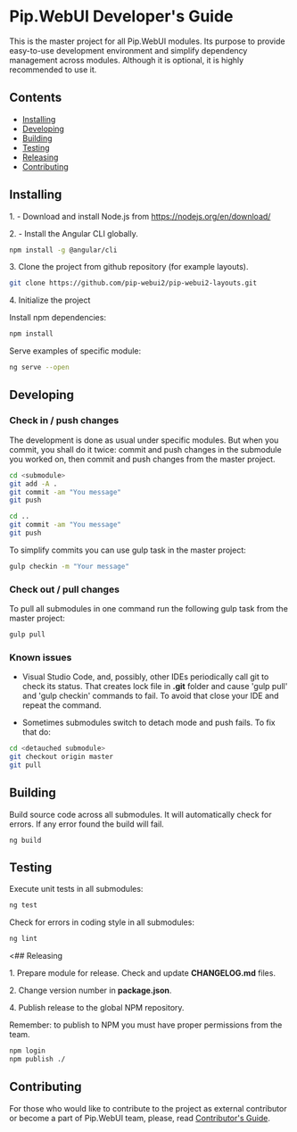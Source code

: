 # Pip.WebUI Developer's Guide

This is the master project for all Pip.WebUI modules. Its purpose to provide easy-to-use development environment
and simplify dependency management across modules. Although it is optional, it is highly recommended to use it.

## <a name="contents"></a> Contents

* [Installing](#install)
* [Developing](#develop)
* [Building](#build)
* [Testing](#test)
* [Releasing](#release)
* [Contributing](#contrib)

## <a name="install"></a> Installing

1\. - Download and install Node.js from https://nodejs.org/en/download/

2\. - Install the Angular CLI globally.

```bash
npm install -g @angular/cli
```

3\. Clone the project from github repository (for example layouts).

```bash
git clone https://github.com/pip-webui2/pip-webui2-layouts.git
```

4\. Initialize the project

Install npm dependencies:
```bash
npm install
```

Serve examples of specific module:
```bash
ng serve --open
```

## <a name="develop"></a> Developing

### Check in / push changes

The development is done as usual under specific modules. But when you commit, you shall do it twice: 
commit and push changes in the submodule you worked on, then commit and push changes from the master project.

```bash
cd <submodule>
git add -A .
git commit -am "You message"
git push

cd ..
git commit -am "You message"
git push
```

To simplify commits you can use gulp task in the master project:
```bash
gulp checkin -m "Your message"
```

### Check out / pull changes

To pull all submodules in one command run the following gulp task from the master project:
```bash
gulp pull
```

### Known issues

- Visual Studio Code, and, possibly, other IDEs periodically call git to check its status. That creates lock file in **.git** folder and cause 'gulp pull' and 'gulp checkin' commands to fail. To avoid that close your IDE and repeat the command.

- Sometimes submodules switch to detach mode and push fails. To fix that do:
```bash
cd <detauched submodule>
git checkout origin master
git pull
```

## <a name="build"></a> Building

Build source code across all submodules. It will automatically check for errors. If any error found the build will fail.
```
ng build
```

## <a name="test"></a> Testing

Execute unit tests in all submodules:
```bash
ng test
```

Check for errors in coding style in all submodules:
```bash
ng lint
```

<## <a name="releasing"></a> Releasing

1\. Prepare module for release. Check and update **CHANGELOG.md** files.

2\. Change version number in **package.json**.

4\. Publish release to the global NPM repository.

Remember: to publish to NPM you must have proper permissions from the team.
```bash
npm login
npm publish ./
```

## <a name="contrib"></a> Contributing

For those who would like to contribute to the project as external contributor or become a part of Pip.WebUI team, 
please, read [Contributor's Guide](https://github.com/pip-webui/pip-webui/blob/master/doc/ContributorsGuide.md).
